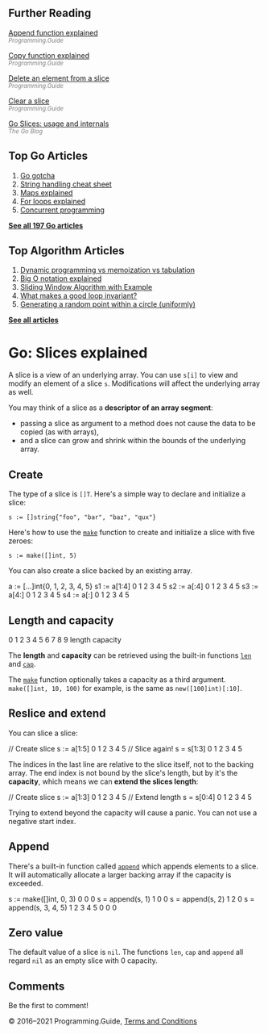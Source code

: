 



## Further Reading

[Append function explained](append-explained.html)  
<span style="color: grey; font-style: italic; font-size: smaller">Programming.Guide</span>

[Copy function explained](copy-explained.html)  
<span style="color: grey; font-style: italic; font-size: smaller">Programming.Guide</span>

[Delete an element from a slice](delete-element-slice.html)  
<span style="color: grey; font-style: italic; font-size: smaller">Programming.Guide</span>

[Clear a slice](clear-slice.html)  
<span style="color: grey; font-style: italic; font-size: smaller">Programming.Guide</span>

[Go Slices: usage and internals](https://blog.golang.org/go-slices-usage-and-internals)  
<span style="color: grey; font-style: italic; font-size: smaller">The Go Blog</span>

## Top Go Articles

1.  [Go gotcha](go-gotcha.html)
2.  [String handling cheat sheet](string-functions-reference-cheat-sheet.html)
3.  [Maps explained](maps-explained.html)
4.  [For loops explained](for-loop.html)
5.  [Concurrent programming](go-concurrency-tutorial.html)

[**See all 197 Go articles**](index.html)



## Top Algorithm Articles

1.  [Dynamic programming vs memoization vs tabulation](../dynamic-programming-vs-memoization-vs-tabulation.html)
2.  [Big O notation explained](../big-o-notation-explained.html)
3.  [Sliding Window Algorithm with Example](../sliding-window-example.html)
4.  [What makes a good loop invariant?](../what-makes-a-good-loop-invariant.html)
5.  [Generating a random point within a circle (uniformly)](../random-point-within-circle.html)

[**See all articles**](../index.html)

# Go: Slices explained

A slice is a view of an underlying array. You can use `s[i]` to view and modify an element of a slice `s`. Modifications will affect the underlying array as well.

You may think of a slice as a **descriptor of an array segment**:

- passing a slice as argument to a method does not cause the data to be copied (as with arrays),
- and a slice can grow and shrink within the bounds of the underlying array.

## Create

The type of a slice is `[]T`. Here's a simple way to declare and initialize a slice:

    s := []string{"foo", "bar", "baz", "qux"}

Here's how to use the [`make`](make-slice-map-channel.html) function to create and initialize a slice with five zeroes:

    s := make([]int, 5)

You can also create a slice backed by an existing array.

a := \[...\]int{0, 1, 2, 3, 4, 5} s1 := a\[1:4\] 0 1 2 3 4 5 s2 := a\[:4\] 0 1 2 3 4 5 s3 := a\[4:\] 0 1 2 3 4 5 s4 := a\[:\] 0 1 2 3 4 5

## Length and capacity

0 1 2 3 4 5 6 7 8 9 length capacity

The **length** and **capacity** can be retrieved using the built-in functions [`len`](https://golang.org/pkg/builtin/#len) and [`cap`](https://golang.org/pkg/builtin/#cap).

The [`make`](https://golang.org/pkg/builtin/#make) function optionally takes a capacity as a third argument. `make([]int, 10, 100)` for example, is the same as `new([100]int)[:10]`.

## Reslice and extend

You can slice a slice:

// Create slice s := a\[1:5\] 0 1 2 3 4 5 // Slice again! s = s\[1:3\] 0 1 2 3 4 5

The indices in the last line are relative to the slice itself, not to the backing array. The end index is not bound by the slice's length, but by it's the **capacity**, which means we can **extend the slices length**:

// Create slice s := a\[1:3\] 0 1 2 3 4 5 // Extend length s = s\[0:4\] 0 1 2 3 4 5

Trying to extend beyond the capacity will cause a panic. You can not use a negative start index.

## Append

There's a built-in function called [`append`](append-explained.html) which appends elements to a slice. It will automatically allocate a larger backing array if the capacity is exceeded.

s := make(\[\]int, 0, 3) 0 0 0 s = append(s, 1) 1 0 0 s = append(s, 2) 1 2 0 s = append(s, 3, 4, 5) 1 2 3 4 5 0 0 0

## Zero value

The default value of a slice is `nil`. The functions `len`, `cap` and `append` all regard `nil` as an empty slice with 0 capacity.

## Comments

Be the first to comment!

© 2016–2021 Programming.Guide, [Terms and Conditions](../terms-and-conditions.html)
